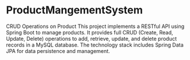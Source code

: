 # ProductMangementSystem
CRUD Operations on Product This project implements a RESTful API using Spring Boot to manage products. It provides full CRUD (Create, Read, Update, Delete) operations to add, retrieve, update, and delete product records in a MySQL database. The technology stack includes Spring Data JPA for data persistence and management.
